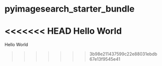 # pyimagesearch_starter_bundle
<<<<<<< HEAD
Hello World
=======
Hello World
>>>>>>> 3b98e211437599c22e88031ebdb67e13f9545e41
